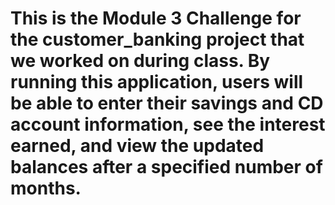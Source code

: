 # This is the Module 3 Challenge for the customer_banking project that we worked on during class. By running this application, users will be able to enter their savings and CD account information, see the interest earned, and view the updated balances after a specified number of months.